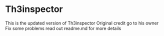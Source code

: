# Th3inspector
This is the updated version of Th3inspector Original credit go to his owner Fix some problems read out readme.md for more details
